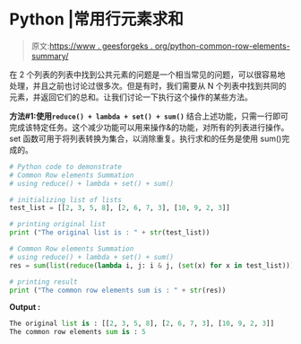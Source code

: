 # Python |常用行元素求和

> 原文:[https://www . geesforgeks . org/python-common-row-elements-summary/](https://www.geeksforgeeks.org/python-common-row-elements-summation/)

在 2 个列表的列表中找到公共元素的问题是一个相当常见的问题，可以很容易地处理，并且之前也讨论过很多次。但是有时，我们需要从 N 个列表中找到共同的元素，并返回它们的总和。让我们讨论一下执行这个操作的某些方法。

**方法#1:使用`reduce() + lambda + set() + sum()`**
结合上述功能，只需一行即可完成该特定任务。这个减少功能可以用来操作&的功能，对所有的列表进行操作。set 函数可用于将列表转换为集合，以消除重复。执行求和的任务是使用 sum()完成的。

```py
# Python code to demonstrate 
# Common Row elements Summation
# using reduce() + lambda + set() + sum()

# initializing list of lists
test_list = [[2, 3, 5, 8], [2, 6, 7, 3], [10, 9, 2, 3]]

# printing original list
print ("The original list is : " + str(test_list))

# Common Row elements Summation
# using reduce() + lambda + set() + sum()
res = sum(list(reduce(lambda i, j: i & j, (set(x) for x in test_list))))

# printing result
print ("The common row elements sum is : " + str(res))
```

**Output :**

```py
The original list is : [[2, 3, 5, 8], [2, 6, 7, 3], [10, 9, 2, 3]]
The common row elements sum is : 5

```